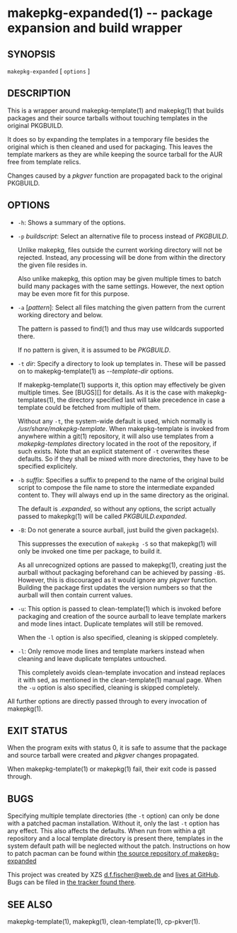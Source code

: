makepkg-expanded(1) -- package expansion and build wrapper
==========================================================

## SYNOPSIS

`makepkg-expanded` [ `options` ]


## DESCRIPTION

This is a wrapper around makepkg-template(1) and makepkg(1) that builds packages and their source tarballs without touching templates in the original PKGBUILD.

It does so by expanding the templates in a temporary file besides the original which is then cleaned and used for packaging. This leaves the template markers as they are while keeping the source tarball for the AUR free from template relics.

Changes caused by a _pkgver_ function are propagated back to the original PKGBUILD.


## OPTIONS

  - `-h`:
    Shows a summary of the options.

  - `-p` _buildscript_:
    Select an alternative file to process instead of _PKGBUILD_.

    Unlike makepkg, files outside the current working directory will not be rejected. Instead, any processing will be done from within the directory the given file resides in.

    Also unlike makepkg, this option may be given multiple times to batch build many packages with the same settings. However, the next option may be even more fit for this purpose.

  - `-a` [_pattern_]:
    Select all files matching the given pattern from the current working directory and below.

    The pattern is passed to find(1) and thus may use wildcards supported there.

    If no pattern is given, it is assumed to be _PKGBUILD_.

  - `-t` _dir_:
    Specify a directory to look up templates in. These will be passed on to makepkg-template(1) as _--template-dir_ options.

    If makepkg-template(1) supports it, this option may effectively be given multiple times. See [BUGS][] for details. As it is the case with makepkg-templates(1), the directory specified last will take precedence in case a template could be fetched from multiple of them.

    Without any `-t`, the system-wide default is used, which normally is _/usr/share/makepkg-template_. When makepkg-template is invoked from anywhere within a git(1) repository, it will also use templates from a _makepkg-templates_ directory located in the root of the repository, if such exists. Note that an explicit statement of `-t` overwrites these defaults. So if they shall be mixed with more directories, they have to be specified explicitely.

  - `-b` _suffix_:
    Specifies a suffix to prepend to the name of the original build script to compose the file name to store the intermediate expanded content to. They will always end up in the same directory as the original.

    The default is _.expanded_, so without any options, the script actually passed to makepkg(1) will be called _PKGBUILD.expanded_.

  - `-B`:
    Do not generate a source aurball, just build the given package(s).

    This suppresses the execution of `makepkg -S` so that makepkg(1) will only be invoked one time per package, to build it.

    As all unrecognized options are passed to makepkg(1), creating just the aurball without packaging beforehand can be achieved by passing `-BS`. However, this is discouraged as it would ignore any _pkgver_ function. Building the package first updates the version numbers so that the aurball will then contain current values.

  - `-u`:
    This option is passed to clean-template(1) which is invoked before packaging and creation of the source aurball to leave template markers and mode lines intact. Duplicate templates will still be removed.

    When the `-l` option is also specified, cleaning is skipped completely.

  - `-l`:
    Only remove mode lines and template markers instead when cleaning and leave duplicate templates untouched.

    This completely avoids clean-template invocation and instead replaces it with sed, as mentioned in the clean-template(1) manual page. When the `-u` option is also specified, cleaning is skipped completely.

All further options are directly passed through to every invocation of makepkg(1).


## EXIT STATUS

When the program exits with status 0, it is safe to assume that the package and source tarball were created and _pkgver_ changes propagated.

When makepkg-template(1) or makepkg(1) fail, their exit code is passed through.


## BUGS

Specifying multiple template directories (the `-t` option) can only be done with a patched pacman installation. Without it, only the last `-t` option has any effect. This also affects the defaults. When run from within a git repository and a local template directory is present there, templates in the system default path will be neglected without the patch. Instructions on how to patch pacman can be found within [the source repository of makepkg-expanded](https://github.com/dffischer/makepkg-expanded/blob/master/patching-pacman.md)

This project was created by XZS <d.f.fischer@web.de> and [lives at GitHub](http://github.com/dffischer/makepkg-expanded). Bugs can be filed in [the tracker found there](http://github.com/dffischer/makepkg-expanded/issues).


## SEE ALSO

makepkg-template(1), makepkg(1), clean-template(1), cp-pkver(1).
